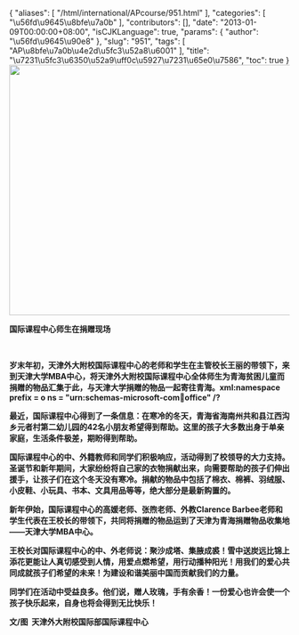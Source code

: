 {
    "aliases": [
        "/html/international/APcourse/951.html"
    ],
    "categories": [
        "\u56fd\u9645\u8bfe\u7a0b"
    ],
    "contributors": [],
    "date": "2013-01-09T00:00:00+08:00",
    "isCJKLanguage": true,
    "params": {
        "author": "\u56fd\u9645\u90e8"
    },
    "slug": "951",
    "tags": [
        "AP\u8bfe\u7a0b\u4e2d\u5fc3\u52a8\u6001"
    ],
    "title": "\u7231\u5fc3\u6350\u52a9\uff0c\u5927\u7231\u65e0\u7586",
    "toc": true
}
**<img
    src="https://cdn.tfls.online/mirror/full/b9ed49127f6adb7f74f3b68e1b4e250788807a68.jpg"
    style="display:block;margin-left:auto;margin-right:auto;"
    decoding="async"
    fetchpriority="auto"
    loading="lazy"
    height="450"
    width="600"
/>**

**国际课程中心师生在捐赠现场**

 

**岁末年初，天津外大附校国际课程中心的老师和学生在主管校长王丽的带领下，来到天津大学MBA中心，将天津外大附校国际课程中心全体师生为青海贫困儿童而捐赠的物品汇集于此，与天津大学捐赠的物品一起寄往青海。xml:namespace prefix = o ns = "urn:schemas-microsoft-com:office:office" /?**

**最近，国际课程中心得到了一条信息：在寒冷的冬天，青海省海南州共和县江西沟乡元者村第二幼儿园的42名小朋友希望得到帮助。这里的孩子大多数出身于单亲家庭，生活条件极差，期盼得到帮助。**

**国际课程中心的中、外籍教师和同学们积极响应，活动得到了校领导的大力支持。圣诞节和新年期间，大家纷纷将自己家的衣物捐献出来，向需要帮助的孩子们伸出援手，让孩子们在这个冬天没有寒冷。捐献的物品中包括了棉衣、棉裤、羽绒服、小皮鞋、小玩具、书本、文具用品等等，绝大部分是最新购置的。**

**新年伊始，国际课程中心的高媛老师、张煦老师、外教Clarence Barbee老师和学生代表在王校长的带领下，共同将捐赠的物品运到了天津为青海捐赠物品收集地——天津大学MBA中心。**

**王校长对国际课程中心的中、外老师说：聚沙成塔、集腋成裘！雪中送炭远比锦上添花更能让人真切感受到人情，用爱点燃希望，用行动播种阳光！用我们的爱心共同成就孩子们希望的未来！为建设和谐美丽中国而贡献我们的力量。**

**同学们在活动中受益良多。他们说，赠人玫瑰，手有余香！一份爱心也许会使一个孩子快乐起来，自身也将会得到无比快乐！**

**文/图  天津外大附校国际部国际课程中心**

